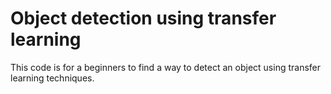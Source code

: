 # Object detection using transfer learning

This code is for a beginners to find a way to detect an object using transfer learning techniques.
